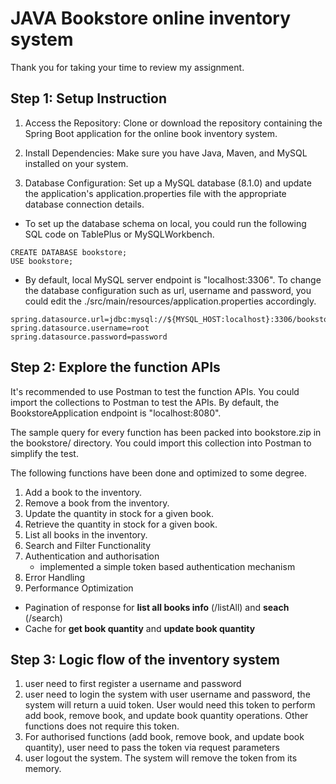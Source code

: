 # JAVA Bookstore online inventory system

Thank you for taking your time to review my assignment.

## Step 1: Setup Instruction
1. Access the Repository: Clone or download the repository containing the Spring Boot application for the online book inventory system.

2. Install Dependencies: Make sure you have Java, Maven, and MySQL installed on your system.

3. Database Configuration: Set up a MySQL database (8.1.0) and update the application's application.properties file with the appropriate database connection details.

- To set up the database schema on local, you could run the following SQL code on TablePlus or MySQLWorkbench.

```
CREATE DATABASE bookstore;
USE bookstore;
```

- By default, local MySQL server endpoint is "localhost:3306". To change the database configuration such as url, username and password, you could edit the ./src/main/resources/application.properties accordingly.
```
spring.datasource.url=jdbc:mysql://${MYSQL_HOST:localhost}:3306/bookstore
spring.datasource.username=root
spring.datasource.password=password
```

## Step 2: Explore the function APIs
It's recommended to use Postman to test the function APIs. You could import the collections to Postman to test the APIs. By default, the BookstoreApplication endpoint is "localhost:8080".

The sample query for every function has been packed into bookstore.zip in the bookstore/ directory. You could import this collection into Postman to simplify the test.

The following functions have been done and optimized to some degree.

1. Add a book to the inventory.
2. Remove a book from the inventory.
3. Update the quantity in stock for a given book.
4. Retrieve the quantity in stock for a given book.
5. List all books in the inventory.
6. Search and Filter Functionality
7. Authentication and authorisation
   - implemented a simple token based authentication mechanism
8. Error Handling
9.  Performance Optimization
   - Pagination of response for **list all books info** (/listAll) and **seach** (/search)  
   - Cache for **get book quantity** and **update book quantity**

## Step 3: Logic flow of the inventory system
1. user need to first register a username and password
2. user need to login the system with user username and password, the system will return a uuid token. User would need this token to perform add book, remove book, and update book quantity operations. Other functions does not require this token.
3. For authorised functions (add book, remove book, and update book quantity), user need to pass the token via request parameters
4. user logout the system. The system will remove the token from its memory.